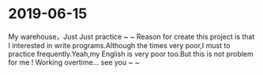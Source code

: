 # 2019-06-15
My warehouse，Just  Just practice ~ ~
Reason for create this project is that I interested in write programs.Although the times very poor,I must to practice frequently.Yeah,my English is very poor too.But this is not problem for me !
Working overtime...  see you ~ ~
